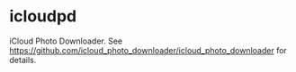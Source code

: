 # icloudpd

iCloud Photo Downloader. See https://github.com/icloud_photo_downloader/icloud_photo_downloader for details.